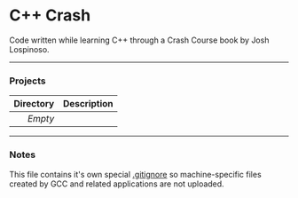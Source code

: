 # C++ Crash
Code written while learning C++ through a Crash Course book by Josh Lospinoso.

---

### Projects
| **Directory** | **Description** |
|---:|:---|
| *Empty* | |


---

### Notes
This file contains it's own special [.gitignore](.gitignore) so machine-specific files created by GCC and related applications are not uploaded.